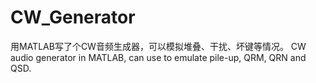 # CW_Generator
用MATLAB写了个CW音频生成器，可以模拟堆叠、干扰、坏键等情况。 CW audio generator in MATLAB, can use to emulate pile-up, QRM, QRN and QSD.

